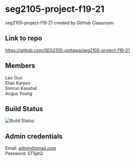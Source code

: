 # seg2105-project-f19-21
seg2105-project-f19-21 created by GitHub Classroom

## Link to repo ##
https://github.com/SEG2105-uottawa/seg2105-project-f19-21

## Members ##
Leo Guo<br />
Elian Karpov<br />
Simrun Kaushal<br />
Angus Young<br />

## Build Status ##
![Build Status](https://circleci.com/gh/SEG2105-uottawa/seg2105-project-f19-21.svg?style=svg&circle-token=b6a1d449c367d5dc1adf7d3cbcdf78f967b1cae3)


## Admin credentials ##
Email: admin@gmail.com<br />
Password: 5T5ptQ

